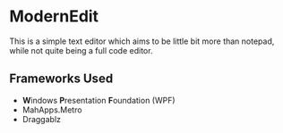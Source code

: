 # ModernEdit
This is a simple text editor which aims to be little bit more than notepad, while not quite being a full code editor.

## Frameworks Used

 - **W**indows **P**resentation **F**oundation (WPF)
 - MahApps.Metro
 - Draggablz
